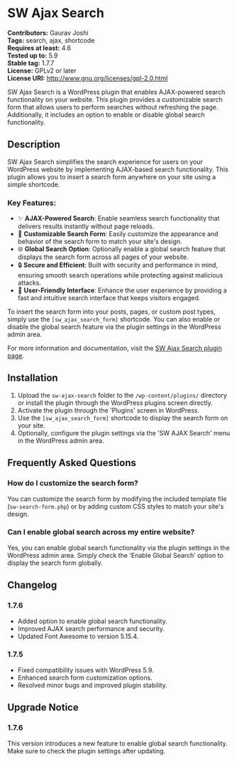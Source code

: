 # SW Ajax Search

**Contributors:** Gaurav Joshi  
**Tags:** search, ajax, shortcode  
**Requires at least:** 4.6  
**Tested up to:** 5.9  
**Stable tag:** 1.7.7  
**License:** GPLv2 or later  
**License URI:** http://www.gnu.org/licenses/gpl-2.0.html

SW Ajax Search is a WordPress plugin that enables AJAX-powered search functionality on your website. This plugin provides a customizable search form that allows users to perform searches without refreshing the page. Additionally, it includes an option to enable or disable global search functionality.

## Description

SW Ajax Search simplifies the search experience for users on your WordPress website by implementing AJAX-based search functionality. This plugin allows you to insert a search form anywhere on your site using a simple shortcode.

### Key Features:

- ✨ **AJAX-Powered Search**: Enable seamless search functionality that delivers results instantly without page reloads.
- 🎨 **Customizable Search Form**: Easily customize the appearance and behavior of the search form to match your site's design.
- 🌐 **Global Search Option**: Optionally enable a global search feature that displays the search form across all pages of your website.
- 🔒 **Secure and Efficient**: Built with security and performance in mind, ensuring smooth search operations while protecting against malicious attacks.
- 🚀 **User-Friendly Interface**: Enhance the user experience by providing a fast and intuitive search interface that keeps visitors engaged.

To insert the search form into your posts, pages, or custom post types, simply use the `[sw_ajax_search_form]` shortcode. You can also enable or disable the global search feature via the plugin settings in the WordPress admin area.

For more information and documentation, visit the [SW Ajax Search plugin page](https://wordpress.org/plugins/sw-ajax-search).

## Installation

1. Upload the `sw-ajax-search` folder to the `/wp-content/plugins/` directory or install the plugin through the WordPress plugins screen directly.
2. Activate the plugin through the 'Plugins' screen in WordPress.
3. Use the `[sw_ajax_search_form]` shortcode to display the search form on your site.
4. Optionally, configure the plugin settings via the 'SW AJAX Search' menu in the WordPress admin area.

## Frequently Asked Questions

### How do I customize the search form?

You can customize the search form by modifying the included template file (`sw-search-form.php`) or by adding custom CSS styles to match your site's design.

### Can I enable global search across my entire website?

Yes, you can enable global search functionality via the plugin settings in the WordPress admin area. Simply check the 'Enable Global Search' option to display the search form globally.

## Changelog

### 1.7.6

- Added option to enable global search functionality.
- Improved AJAX search performance and security.
- Updated Font Awesome to version 5.15.4.

### 1.7.5

- Fixed compatibility issues with WordPress 5.9.
- Enhanced search form customization options.
- Resolved minor bugs and improved plugin stability.

## Upgrade Notice

### 1.7.6

This version introduces a new feature to enable global search functionality. Make sure to check the plugin settings after updating.
